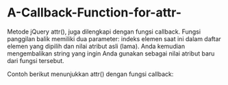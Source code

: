 # A-Callback-Function-for-attr-
Metode jQuery attr(), juga dilengkapi dengan fungsi callback. Fungsi panggilan balik memiliki dua parameter: indeks elemen saat ini dalam daftar elemen yang dipilih dan nilai atribut asli (lama). Anda kemudian mengembalikan string yang ingin Anda gunakan sebagai nilai atribut baru dari fungsi tersebut.

Contoh berikut menunjukkan attr() dengan fungsi callback:
